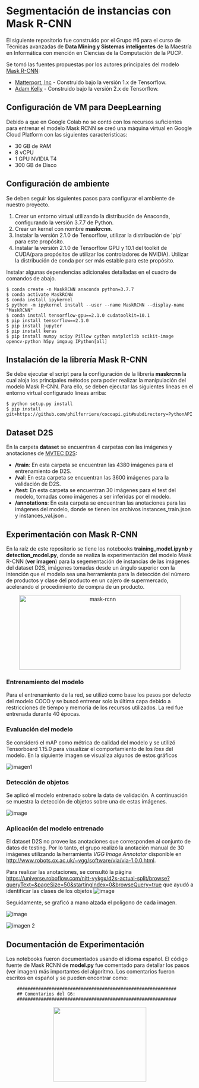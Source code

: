 ﻿# Segmentación de instancias con Mask R-CNN
 El siguiente repositorio fue construido por el Grupo #6 para el curso de Técnicas avanzadas de **Data Mining y Sistemas inteligentes** de la Maestría en Informática con mención en Ciencias de la Computación de la PUCP.
 
 Se tomó las fuentes propuestas por los autores principales del modelo [Mask R-CNN](https://arxiv.org/abs/1703.06870):
    
 - [Matterport, Inc](https://github.com/matterport/Mask_RCNN) - Construido bajo la versión 1.x de Tensorflow.
 - [Adam Kelly](https://github.com/akTwelve/Mask_RCNN) - Construido bajo la versión 2.x de Tensorflow.

 ## Configuración de VM para DeepLearning
 Debido a que en Google Colab no se contó con los recursos suficientes para entrenar el modelo Mask RCNN se creó una máquina virtual en Google Cloud Platform con las siguientes caracteristicas:

 - 30 GB de RAM
 - 8 vCPU
 - 1 GPU NVIDIA T4
 - 300 GB de Disco
 
 ## Configuración de ambiente
 Se deben seguir los siguientes pasos para configurar el ambiente de nuestro proyecto.
 1. Crear un entorno virtual utilizando la distribución de Anaconda, configurando la versión 3.7.7 de Python.
 2. Crear un kernel con nombre **maskrcnn**.
 3. Instalar la versión 2.1.0 de Tensorflow, utilizar la distribución de 'pip' para este propósito.
 4. Instalar la versión 2.1.0 de Tensorflow GPU y 10.1 del toolkit de CUDA(para propósitos de utilizar los controladores de NVIDIA). Utilizar la distribución de conda por ser más estable para este propósito.
 
 Instalar algunas dependencias adicionales detalladas en el cuadro de comandos de abajo.
 
    $ conda create -n MaskRCNN anaconda python=3.7.7
    $ conda activate MaskRCNN
    $ conda install ipykernel
    $ python -m ipykernel install --user --name MaskRCNN --display-name "MaskRCNN"
    $ conda install tensorflow-gpu==2.1.0 cudatoolkit=10.1
    $ pip install tensorflow==2.1.0
    $ pip install jupyter
    $ pip install keras
    $ pip install numpy scipy Pillow cython matplotlib scikit-image opencv-python h5py imgaug IPython[all]
    
 ## Instalación de la librería Mask R-CNN
 Se debe ejecutar el script para la configuración de la librería **maskrcnn** la cual aloja los principales métodos para poder realizar la manipulación del modelo Mask R-CNN.
 Para ello, se deben ejecutar las siguientes líneas en el entorno virtual configurado líneas arriba:
 
    $ python setup.py install
    $ pip install git+https://github.com/philferriere/cocoapi.git#subdirectory=PythonAPI
 ## Dataset D2S  
 En la carpeta **dataset** se encuentran 4 carpetas con las imágenes y anotaciones de [MVTEC D2S](https://www.mvtec.com/company/research/datasets/mvtec-d2s):
 
 - **/train**: En esta carpeta se encuentran las 4380 imágenes para el entrenamiento de D2S.
 - **/val**: En esta carpeta se encuentran las 3600 imágenes para la validación de D2S.
 - **/test**: En esta carpeta se encuentran 30 imágenes para el test del modelo, tomadas como imágenes a ser inferidas por el modelo.
 - **/annotations**: En esta carpeta se encuentran las anotaciones para las imágenes del modelo, donde se tienen los archivos instances_train.json y instances_val.json .
 ## Experimentación con Mask R-CNN

 En la raíz de este repositorio se tiene los notebooks **training_model.ipynb** y **detection_model.py**, donde se realiza la experimentación del modelo Mask R-CNN (**ver imagen**) para la segementación de instancias de las imágenes del dataset D2S, imágenes tomadas desde un ángulo superior con la intención que el modelo sea una herramienta para la detección del número de productos y clase del producto en un cajero de supermercado, acelerando el procedimiento de compra de un producto.
<p style="text-align:center;">
<img alt="mask-rcnn" src="https://user-images.githubusercontent.com/13455427/202597302-822b5d7c-5d9d-439d-b4f0-78d59e5ac8dd.PNG" width="434" height="200">
</p>


 ### Entrenamiento del modelo
 
 Para el entrenamiento de la red, se utilizó como base los pesos por defecto del modelo COCO y se buscó entrenar solo la última capa debido a restricciones de tiempo y memoria de los recursos utilizados. La red fue entrenada durante 40 épocas.
 
 ### Evaluación del modelo
 
 Se consideró el mAP como métrica de calidad del modelo y se utilizó Tensorboard 1.15.0 para visualizar el comportamiento de los *loss* del modelo. En la siguiente imagen se visualiza algunos de estos gráficos
 
 ![imagen1](https://user-images.githubusercontent.com/107210601/202592124-de7aa507-6d8a-4359-8cf7-870b6774bcb7.png)

### Detección de objetos

Se aplicó el modelo entrenado sobre la data de validación. A continuación se muestra la detección de objetos sobre una de estas imágenes.

![image](https://user-images.githubusercontent.com/107210601/202592606-248a783a-8f47-4a28-88c2-32d1ffbc53dd.png)

### Aplicación del modelo entrenado

El dataset D2S no provee las anotaciones que corresponden al conjunto de datos de testing. Por lo tanto, el grupo realizó la anotación manual de 30 imágenes utilizando la herramienta *VGG Image Annotator* disponible en http://www.robots.ox.ac.uk/~vgg/software/via/via-1.0.0.html.

Para realizar las anotaciones, se consultó la página https://universe.roboflow.com/nitt-vykgx/d2s-actual-split/browse?queryText=&pageSize=50&startingIndex=0&browseQuery=true que ayudó a identificar las clases de los objetos 
![image](https://user-images.githubusercontent.com/107210601/202593902-f03592e7-9827-47cf-bbc2-bbbbd974cae5.png)

Seguidamente, se graficó a mano alzada el polígono de cada imagen.

![image](https://user-images.githubusercontent.com/107210601/202593727-426d85ee-c5e8-4160-b4e4-b85c20993616.png)

![imagen 2](https://user-images.githubusercontent.com/107210601/202594548-eb9e36f9-6ffe-44e6-a174-7587da5e4f1e.png)


## Documentación de Experimentación
 Los notebooks fueron documentados usando el idioma español. El código fuente de Mask RCNN de **model.py** fue comentado para detallar los pasos (ver imagen) más importantes del algoritmo. Los comentarios fueron escritos en español y se pueden encontrar como:
 
        ############################################################
        ## Comentarios del G6:
        ############################################################

<p style="text-align:center;">
<img src="https://user-images.githubusercontent.com/13455427/202596322-5d7c5b3d-8296-4325-ae00-893b47fc5664.PNG" data-canonical-src="https://user-images.githubusercontent.com/13455427/202596322-5d7c5b3d-8296-4325-ae00-893b47fc5664.PNG" width="250" height="200" />
</p>

 
 
 

